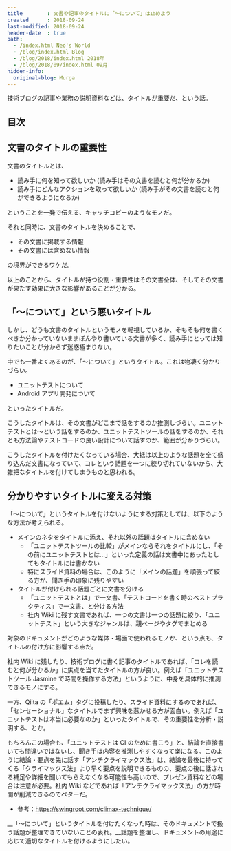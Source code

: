 ```yaml
---
title        : 文書や記事のタイトルに「〜について」は止めよう
created      : 2018-09-24
last-modified: 2018-09-24
header-date  : true
path:
  - /index.html Neo's World
  - /blog/index.html Blog
  - /blog/2018/index.html 2018年
  - /blog/2018/09/index.html 09月
hidden-info:
  original-blog: Murga
---
```


技術ブログの記事や業務の説明資料などは、タイトルが重要だ、という話。

## 目次

## 文書のタイトルの重要性

文書のタイトルとは、

- 読み手に何を知って欲しいか (読み手はその文書を読むと何が分かるか)
- 読み手にどんなアクションを取って欲しいか (読み手がその文書を読むと何ができるようになるか)

ということを一発で伝える、キャッチコピーのようなモノだ。

それと同時に、文書のタイトルを決めることで、

- その文書に掲載する情報
- その文書には含めない情報

の境界ができるワケだ。

以上のことから、タイトルが持つ役割・重要性はその文書全体、そしてその文書が果たす効果に大きな影響があることが分かる。

## 「〜について」という悪いタイトル

しかし、どうも文書のタイトルというモノを軽視しているか、そもそも何を書くべきか分かっていないままぼんやり書いている文書が多く、読み手にとっては知りたいことが分からず迷惑極まりない。

中でも一番よくあるのが、「〜について」というタイトル。これは物凄く分かりづらい。

- ユニットテストについて
- Android アプリ開発について

といったタイトルだ。

こうしたタイトルは、その文書がどこまで話をするのか推測しづらい。ユニットテストとは〜という話をするのか、ユニットテストツールの話をするのか、それとも方法論やテストコードの良い設計について話すのか、範囲が分かりづらい。

こうしたタイトルを付けたくなっている場合、大抵は以上のような話題を全て盛り込んだ文書になっていて、コレという話題を一つに絞り切れていないから、大雑把なタイトルを付けてしまうものと思われる。

## 分かりやすいタイトルに変える対策

「〜について」というタイトルを付けないようにする対策としては、以下のような方法が考えられる。

- メインのネタをタイトルに添え、それ以外の話題はタイトルに含めない
  - 「ユニットテストツールの比較」がメインならそれをタイトルにし、「その前にユニットテストとは…」といった定義の話は文書中にあったとしてもタイトルには書かない
  - 特にスライド資料の場合は、このように「メインの話題」を頑張って絞る方が、聞き手の印象に残りやすい
- タイトルが付けられる話題ごとに文書を分ける
  - 「ユニットテストとは」で一文書、「テストコードを書く時のベストプラクティス」で一文書、と分ける方法
  - 社内 Wiki に残す文書であれば、一つの文書は一つの話題に絞り、「ユニットテスト」という大きなジャンルは、親ページやタグでまとめる

対象のドキュメントがどのような媒体・場面で使われるモノか、という点も、タイトルの付け方に影響する点だ。

社内 Wiki に残したり、技術ブログに書く記事のタイトルであれば、「コレを読むと何が分かるか」に焦点を当てたタイトルの方が良い。例えば「ユニットテストツール Jasmine で時間を操作する方法」というように、中身を具体的に推測できるモノにする。

一方、Qiita の「ポエム」タグに投稿したり、スライド資料にするのであれば、「センセーショナル」なタイトルでまず興味を惹かせる方が面白い。例えば「ユニットテストは本当に必要なのか」といったタイトルで、その重要性を分析・説明する、とか。

もちろんこの場合も、「ユニットテストは CI のために書こう」と、結論を直接書いても間違いではないし、聞き手は内容を推測しやすくなって楽になる。このように結論・要点を先に話す「アンチクライマックス法」は、結論を最後に持ってくる「クライマックス法」より早く要点を説明できるものの、要点の後に話される補足や詳細を聞いてもらえなくなる可能性も高いので、プレゼン資料などの場合は注意が必要。社内 Wiki などであれば「アンチクライマックス法」の方が時間が削減できるのでベターだ。

- 参考：<https://swingroot.com/climax-technique/>

__「〜について」というタイトルを付けたくなった時は、そのドキュメントで扱う話題が整理できていないことの表れ。__話題を整理し、ドキュメントの用途に応じて適切なタイトルを付けるようにしたい。
